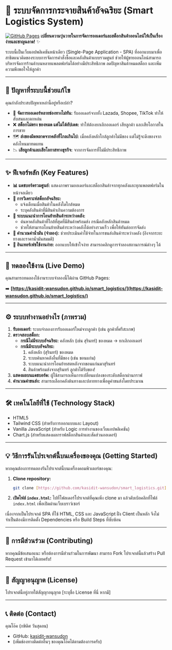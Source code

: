 # 🚚 ระบบจัดการกระจายสินค้าอัจฉริยะ (Smart Logistics System)

[![GitHub Pages](https://img.shields.io/badge/View_Demo-GH_Pages-2ea44f?style=for-the-badge&logo=github)](https://kasidit-wansudon.github.io/smart_logistics/)
**เปลี่ยนความวุ่นวายในการจัดการออเดอร์และสต็อกสินค้าออนไลน์ให้เป็นเรื่องง่ายและชาญฉลาด!** ✨

ระบบนี้เป็นเว็บแอปพลิเคชันหน้าเดียว (Single-Page Application - SPA) ที่ออกแบบมาเพื่อสาธิตแนวคิดของระบบการจัดการคำสั่งซื้อและคลังสินค้าแบบรวมศูนย์ ช่วยให้ผู้ขายออนไลน์สามารถบริหารจัดการร้านค้าบนหลายแพลตฟอร์มได้อย่างมีประสิทธิภาพ ลดปัญหาสินค้าหมดสต็อก และเพิ่มความพึงพอใจให้ลูกค้า

---

## 🎯 ปัญหาที่ระบบนี้ช่วยแก้ไข

คุณกำลังประสบปัญหาเหล่านี้อยู่หรือเปล่า?

* 🤯 **จัดการออเดอร์หลายช่องทางไม่ทัน:** รับออเดอร์จากทั้ง Lazada, Shopee, TikTok ทำให้สับสนและตกหล่น
* ❌ **สต็อกไม่ตรง ของหมด แต่ไม่ได้อัปเดต:** ทำให้ต้องยกเลิกออเดอร์ เสียลูกค้า และเสียโอกาสในการขาย
* 🗺️ **ส่งของผิดพลาดจากคลังที่ไกลเกินไป:** เมื่อคลังหลักใกล้ลูกค้าไม่มีของ แต่ไม่รู้จะดึงของจากคลังไหนมาทดแทน
* 📉 **เสียลูกค้าและเสียโอกาสทางธุรกิจ:** จากการจัดการที่ไม่มีประสิทธิภาพ

---

## ✨ ฟีเจอร์หลัก (Key Features)

* **📊 แดชบอร์ดรวมศูนย์:** แสดงภาพรวมออเดอร์และสต็อกสินค้าจากทุกคลังและทุกแพลตฟอร์มในหน้าจอเดียว
* **🧠 การวิเคราะห์สต็อกอัจฉริยะ:**
    * แจ้งเตือนเมื่อสินค้าในคลังใดใกล้หมด
    * ระบุคลังสินค้าที่มีสินค้าเกินความต้องการ
* **🚚 ระบบแนะนำการโอนย้ายสินค้าระหว่างคลัง:**
    * ค้นหาคลังสินค้าที่ใกล้ที่สุดที่มีสินค้าพร้อมส่ง กรณีคลังหลักสินค้าหมด
    * ช่วยให้สามารถโอนย้ายสินค้าระหว่างคลังได้อย่างรวดเร็ว เพื่อให้ทันต่อการจัดส่ง
* **💸 คำนวณค่าน้ำมัน (จำลอง):** ช่วยประเมินค่าใช้จ่ายในการขนส่งสินค้าระหว่างคลัง (อิงจากระยะทางและราคาน้ำมันสมมติ)
* **📱 อินเทอร์เฟซใช้งานง่าย:** ออกแบบให้เข้าใจง่าย สามารถคลิกดูการจำลองสถานการณ์ต่างๆ ได้

---

## 🚀 ทดลองใช้งาน (Live Demo)

คุณสามารถทดลองใช้งานระบบจำลองนี้ได้ผ่าน GitHub Pages:

➡️ **[https://kasidit-wansudon.github.io/smart_logistics/](https://kasidit-wansudon.github.io/smart_logistics/)**

---

## ⚙️ ระบบทำงานอย่างไร (ภาพรวม)

1.  **รับออเดอร์:** ระบบจำลองการรับออเดอร์ใหม่จากลูกค้า (เช่น ลูกค้าที่ศรีสะเกษ)
2.  **ตรวจสอบสต็อก:**
    * **กรณีไม่มีระบบอัจฉริยะ:** คลังหลัก (เช่น สุรินทร์) ของหมด -> ยกเลิกออเดอร์
    * **กรณีมีระบบอัจฉริยะ:**
        1.  คลังหลัก (สุรินทร์) ของหมด
        2.  ระบบค้นหาคลังอื่นที่มีของ (เช่น ขอนแก่น)
        3.  ระบบแนะนำการโอนย้ายสตหลังจากขอนแก่นมาสุรินทร์
        4.  สินค้าพร้อมส่งจากสุรินทร์ ลูกค้าได้รับของ!
3.  **แสดงผลบนแดชบอร์ด:** ผู้ใช้สามารถเห็นการเปลี่ยนแปลงของระดับสต็อกผ่านกราฟ
4.  **คำนวณค่าขนส่ง:** สามารถเลือกคลังต้นทางและปลายทางเพื่อดูค่าขนส่งโดยประมาณ

---

## 🛠️ เทคโนโลยีที่ใช้ (Technology Stack)

* HTML5
* Tailwind CSS (สำหรับการออกแบบและ Layout)
* Vanilla JavaScript (สำหรับ Logic การทำงานของเว็บแอปพลิเคชัน)
* Chart.js (สำหรับแสดงผลกราฟสต็อกสินค้าและสัดส่วนออเดอร์)

---

## 💡 วิธีการรันโปรเจกต์นี้บนเครื่องของคุณ (Getting Started)

หากคุณต้องการทดลองรันโปรเจกต์นี้บนเครื่องคอมพิวเตอร์ของคุณ:

1.  **Clone repository:**
    ```bash
    git clone [https://github.com/kasidit-wansudon/smart_logistics.git](https://github.com/kasidit-wansudon/smart_logistics.git)
    ```
2.  **เปิดไฟล์ `index.html`:**
    ไปที่โฟลเดอร์โปรเจกต์ที่คุณเพิ่ง clone มา แล้วดับเบิลคลิกที่ไฟล์ `index.html` เพื่อเปิดผ่านเว็บเบราว์เซอร์

เนื่องจากเป็นโปรเจกต์ SPA ที่ใช้ HTML, CSS และ JavaScript ฝั่ง Client เป็นหลัก จึงไม่จำเป็นต้องมีการติดตั้ง Dependencies หรือ Build Steps ที่ซับซ้อน

---

## 🤝 การมีส่วนร่วม (Contributing)

หากคุณมีข้อเสนอแนะ หรือต้องการมีส่วนร่วมในการพัฒนา สามารถ Fork โปรเจกต์นี้แล้วสร้าง Pull Request เข้ามาได้เลยครับ!

---

## 📄 สัญญาอนุญาต (License)

โปรเจกต์นี้อยู่ภายใต้สัญญาอนุญาต [ระบุชื่อ License ที่นี่ หากมี]

---

## 📞 ติดต่อ (Contact)

คุณโอ๊ค (กษิดิศ วันสุดลน)
* GitHub: [kasidit-wansudon](https://github.com/kasidit-wansudon)
* (เพิ่มช่องทางติดต่ออื่นๆ ของคุณโอ๊คได้ตามต้องการครับ)
